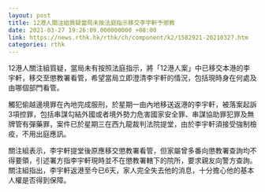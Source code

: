 ```yaml
---
layout: post
title: 12港人關注組質疑當局未按法庭指示移交李宇軒予懲教
date: 2021-03-27 19:26:09.000000000 +08:00
link: https://news.rthk.hk/rthk/ch/component/k2/1582921-20210327.htm
categories: rthk
---
```


12港人關注組質疑，當局未有按照法庭指示，將「12港人案」中已移交本港的李宇軒，移交至懲教署看管，希望當局立即澄清李宇軒的情況，包括現時身在何處及由哪個部門看管。

觸犯偷越邊境罪在內地完成服刑，於星期一由內地移送返港的李宇軒，被落案起訴3項控罪，包括串謀勾結外國或者境外勢力危害國家安全罪、串謀協助罪犯罪及無牌管有彈藥罪，案件已於星期三在西九龍裁判法院提堂，由於李宇軒須接受強制檢疫，不用出庭應訊。

關注組表示，李宇軒提堂後原應移交懲教署看管，但家屬曾多番向懲教署查詢均不得要領，引述署方指李宇軒現時並不在懲教署轄下的院所，要求親友向警方查詢。關注組指出，李宇軒返港至今已6天，家人完全失去他的消息，十分擔心他的基本人權是否得到保障。

